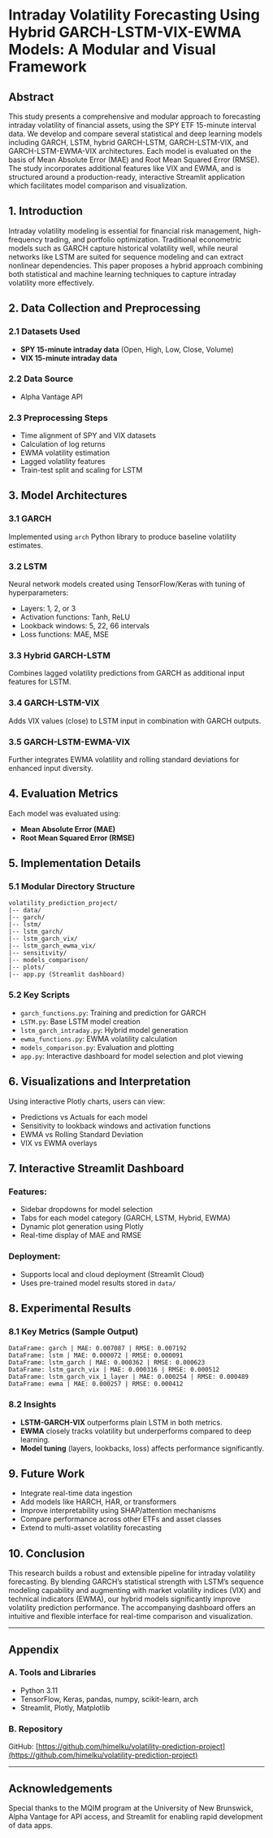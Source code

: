 # Intraday Volatility Forecasting Using Hybrid GARCH-LSTM-VIX-EWMA Models: A Modular and Visual Framework

## Abstract

This study presents a comprehensive and modular approach to forecasting intraday volatility of financial assets, using the SPY ETF 15-minute interval data. We develop and compare several statistical and deep learning models including GARCH, LSTM, hybrid GARCH-LSTM, GARCH-LSTM-VIX, and GARCH-LSTM-EWMA-VIX architectures. Each model is evaluated on the basis of Mean Absolute Error (MAE) and Root Mean Squared Error (RMSE). The study incorporates additional features like VIX and EWMA, and is structured around a production-ready, interactive Streamlit application which facilitates model comparison and visualization.

## 1. Introduction

Intraday volatility modeling is essential for financial risk management, high-frequency trading, and portfolio optimization. Traditional econometric models such as GARCH capture historical volatility well, while neural networks like LSTM are suited for sequence modeling and can extract nonlinear dependencies. This paper proposes a hybrid approach combining both statistical and machine learning techniques to capture intraday volatility more effectively.

## 2. Data Collection and Preprocessing

### 2.1 Datasets Used

- **SPY 15-minute intraday data** (Open, High, Low, Close, Volume)
- **VIX 15-minute intraday data**

### 2.2 Data Source

- Alpha Vantage API

### 2.3 Preprocessing Steps

- Time alignment of SPY and VIX datasets
- Calculation of log returns
- EWMA volatility estimation
- Lagged volatility features
- Train-test split and scaling for LSTM

## 3. Model Architectures

### 3.1 GARCH

Implemented using `arch` Python library to produce baseline volatility estimates.

### 3.2 LSTM

Neural network models created using TensorFlow/Keras with tuning of hyperparameters:

- Layers: 1, 2, or 3
- Activation functions: Tanh, ReLU
- Lookback windows: 5, 22, 66 intervals
- Loss functions: MAE, MSE

### 3.3 Hybrid GARCH-LSTM

Combines lagged volatility predictions from GARCH as additional input features for LSTM.

### 3.4 GARCH-LSTM-VIX

Adds VIX values (close) to LSTM input in combination with GARCH outputs.

### 3.5 GARCH-LSTM-EWMA-VIX

Further integrates EWMA volatility and rolling standard deviations for enhanced input diversity.

## 4. Evaluation Metrics

Each model was evaluated using:

- **Mean Absolute Error (MAE)**
- **Root Mean Squared Error (RMSE)**

## 5. Implementation Details

### 5.1 Modular Directory Structure

```
volatility_prediction_project/
|-- data/
|-- garch/
|-- lstm/
|-- lstm_garch/
|-- lstm_garch_vix/
|-- lstm_garch_ewma_vix/
|-- sensitivity/
|-- models_comparison/
|-- plots/
|-- app.py (Streamlit dashboard)
```

### 5.2 Key Scripts

- `garch_functions.py`: Training and prediction for GARCH
- `LSTM.py`: Base LSTM model creation
- `lstm_garch_intraday.py`: Hybrid model generation
- `ewma_functions.py`: EWMA volatility calculation
- `models_comparison.py`: Evaluation and plotting
- `app.py`: Interactive dashboard for model selection and plot viewing

## 6. Visualizations and Interpretation

Using interactive Plotly charts, users can view:

- Predictions vs Actuals for each model
- Sensitivity to lookback windows and activation functions
- EWMA vs Rolling Standard Deviation
- VIX vs EWMA overlays

## 7. Interactive Streamlit Dashboard

### Features:

- Sidebar dropdowns for model selection
- Tabs for each model category (GARCH, LSTM, Hybrid, EWMA)
- Dynamic plot generation using Plotly
- Real-time display of MAE and RMSE

### Deployment:

- Supports local and cloud deployment (Streamlit Cloud)
- Uses pre-trained model results stored in `data/`

## 8. Experimental Results

### 8.1 Key Metrics (Sample Output)

```
DataFrame: garch | MAE: 0.007087 | RMSE: 0.007192
DataFrame: lstm | MAE: 0.000072 | RMSE: 0.000091
DataFrame: lstm_garch | MAE: 0.000362 | RMSE: 0.000623
DataFrame: lstm_garch_vix | MAE: 0.000316 | RMSE: 0.000512
DataFrame: lstm_garch_vix_1_layer | MAE: 0.000254 | RMSE: 0.000489
DataFrame: ewma | MAE: 0.000257 | RMSE: 0.000412
```

### 8.2 Insights

- **LSTM-GARCH-VIX** outperforms plain LSTM in both metrics.
- **EWMA** closely tracks volatility but underperforms compared to deep learning.
- **Model tuning** (layers, lookbacks, loss) affects performance significantly.

## 9. Future Work

- Integrate real-time data ingestion
- Add models like HARCH, HAR, or transformers
- Improve interpretability using SHAP/attention mechanisms
- Compare performance across other ETFs and asset classes
- Extend to multi-asset volatility forecasting

## 10. Conclusion

This research builds a robust and extensible pipeline for intraday volatility forecasting. By blending GARCH’s statistical strength with LSTM’s sequence modeling capability and augmenting with market volatility indices (VIX) and technical indicators (EWMA), our hybrid models significantly improve volatility prediction performance. The accompanying dashboard offers an intuitive and flexible interface for real-time comparison and visualization.

---

## Appendix

### A. Tools and Libraries

- Python 3.11
- TensorFlow, Keras, pandas, numpy, scikit-learn, arch
- Streamlit, Plotly, Matplotlib

### B. Repository

GitHub: [https://github.com/himelku/volatility-prediction-project](https://github.com/himelku/volatility-prediction-project)

---

## Acknowledgements

Special thanks to the MQIM program at the University of New Brunswick, Alpha Vantage for API access, and Streamlit for enabling rapid development of data apps.

